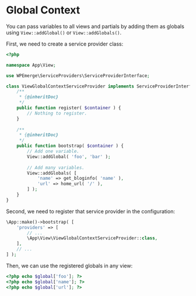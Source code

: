 # Global Context

You can pass variables to all views and partials by adding them as globals using `View::addGlobal()` or `View::addGlobals()`.

First, we need to create a service provider class:
```php
<?php

namespace App\View;

use WPEmerge\ServiceProviders\ServiceProviderInterface;

class ViewGlobalContextServiceProvider implements ServiceProviderInterface {
    /**
     * {@inheritDoc}
     */
    public function register( $container ) {
        // Nothing to register.
    }
  
    /**
     * {@inheritDoc}
     */
    public function bootstrap( $container ) {
        // Add one variable.
        View::addGlobal( 'foo', 'bar' );
        
        // Add many variables.
        View::addGlobals( [
            'name' => get_bloginfo( 'name' ),
            'url' => home_url( '/' ),
        ] );
    }
}
```

Second, we need to register that service provider in the configuration:
```php
\App::make()->bootstrap( [
    'providers' => [
        // ...
        \App\View\ViewGlobalContextServiceProvider::class,
    ],
    // ...
] );
```

Then, we can use the registered globals in any view:
```php
<?php echo $global['foo']; ?>
<?php echo $global['name']; ?>
<?php echo $global['url']; ?>
```
